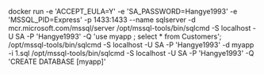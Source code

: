 docker run -e 'ACCEPT_EULA=Y' -e 'SA_PASSWORD=Hangye1993' -e  'MSSQL_PID=Express' -p 1433:1433 --name sqlserver  -d  mcr.microsoft.com/mssql/server
/opt/mssql-tools/bin/sqlcmd -S localhost -U SA -P  'Hangye1993' -Q  'use myapp ; select * from Customers';
/opt/mssql-tools/bin/sqlcmd -S localhost -U SA -P 'Hangye1993' -d myapp  -i 1.sql
/opt/mssql-tools/bin/sqlcmd -S localhost -U SA -P 'Hangye1993' -Q  'CREATE DATABASE [myapp]'




